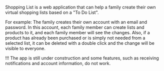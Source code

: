 Shopping List is a web application that can help a family create their own virtual shopping lists based on a "To Do List".

For example:
The family creates their own account with an email and password.
In this account, each family member can create lists and products to it,
and each family member will see the changes. Also, if a product has already
been purchased or is simply not needed from a selected list, it can be
deleted with a double click and the change will be visible to everyone.

!!! The app is still under construction and some features,
such as receiving notifications and account information, do not work.

